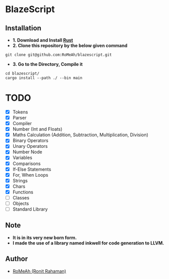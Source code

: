 # BlazeScript

## Installation

- **1. Download and Install [Rust](https://www.rust-lang.org/tools/install)**
- **2. Clone this repository by the below given command**
```console
git clone git@github.com:RoMeAh/blazescript.git
```
- **3. Go to the Directory, Compile it**
```console
cd blazescript/
cargo install --path ./ --bin main
```

# TODO
- [x] Tokens
- [x] Parser
- [x]  Compiler
- [x] Number (Int and Floats)
- [x] Maths Calculation (Addition, Subtraction, Multiplication, Division)
- [x] Binary Operators
- [x] Unary Operators
- [x] Number Node
- [x] Variables
- [x] Comparisons
- [x] If-Else Statements
- [x] For, When Loops
- [x] Strings
- [x] Chars
- [x] Functions
- [ ] Classes
- [ ] Objects
- [ ] Standard Library

## Note
- **It is in its very new born form.**
- **I made the use of a library named inkwell for code generation to LLVM.**

## Author
- [RoMeAh (Ronit Rahaman)](https://github.com/RoMeAh)